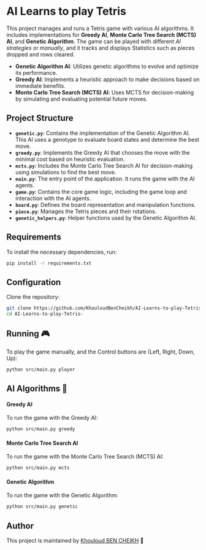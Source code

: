 # AI Learns to play Tetris 

This project manages and runs a Tetris game with various AI algorithms. It includes implementations for **Greedy AI**, **Monte Carlo Tree Search (MCTS) AI**, and **Genetic Algorithm**. The game can be played with different *AI strategies* or *manually*, and it tracks and displays Statistics such as pieces dropped and rows cleared.

- **Genetic Algorithm AI**: Utilizes genetic algorithms to evolve and optimize its performance.
- **Greedy AI**: Implements a heuristic approach to make decisions based on immediate benefits.
- **Monte Carlo Tree Search (MCTS) AI**: Uses MCTS for decision-making by simulating and evaluating potential future moves.

## Project Structure

- **`genetic.py`**: Contains the implementation of the Genetic Algorithm AI. This AI uses a genotype to evaluate board states and determine the best move.
- **`greedy.py`**: Implements the Greedy AI that chooses the move with the minimal cost based on heuristic evaluation.
- **`mcts.py`**: Includes the Monte Carlo Tree Search AI for decision-making using simulations to find the best move.
- **`main.py`**: The entry point of the application. It runs the game with the AI agents.
- **`game.py`**: Contains the core game logic, including the game loop and interaction with the AI agents.
- **`board.py`**: Defines the board representation and manipulation functions.
- **`piece.py`**: Manages the Tetris pieces and their rotations.
- **`genetic_helpers.py`**: Helper functions used by the Genetic Algorithm AI.
  
## Requirements

To install the necessary dependencies, run:

```sh
pip install -r requirements.txt 
```

## Configuration

Clone the repository:

   ```bash
   git clone https://github.com/KhouloudBenCheikh/AI-Learns-to-play-Tetris-.git
   cd AI-Learns-to-play-Tetris-
   ```

## Running 🎮

To play the game manually, and the Control buttons are (Left, Right, Down, Up):

```sh
python src/main.py player
```

## AI Algorithms 🤖
#### Greedy AI
To run the game with the Greedy AI:

```sh
python src/main.py greedy 
```

#### Monte Carlo Tree Search AI
To run the game with the Monte Carlo Tree Search (MCTS) AI:

```sh
python src/main.py mcts 
```

#### Genetic Algorithm
To run the game with the Genetic Algorithm:

```sh
python src/main.py genetic
```

## Author
This project is maintained by [Khouloud BEN CHEIKH](https://www.linkedin.com/in/khouloudbencheikh/) 🦋